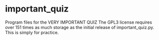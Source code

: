# important_quiz
Program files for the VERY IMPORTANT QUIZ
The GPL3 license requires over 151 times as much storage as the initial release of important_quiz.py. This is simply for practice.
